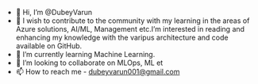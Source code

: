 - 👋 Hi, I’m @DubeyVarun
- 👀  I  wish to contribute to the community with my learning in the areas of Azure solutions, AI/ML, Management etc.I’m interested in reading and enhancing my knowledge with the varipus architecture and code available on GitHub.
- 🌱 I’m currently learning Machine Learning.
- 💞️ I’m looking to collaborate on MLOps, ML et
- 📫 How to reach me - dubeyvarun001@gmail.com

<!---
DubeyVarun/DubeyVarun is a ✨ special ✨ repository because its `README.md` (this file) appears on your GitHub profile.
You can click the Preview link to take a look at your changes.
--->
